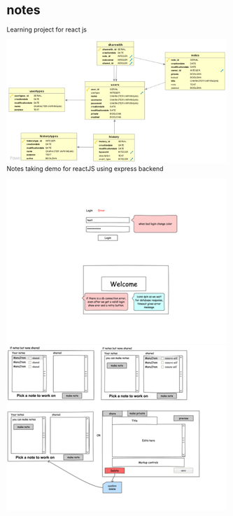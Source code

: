 # notes
Learning project for react js



![alt text](https://github.com/alexmac131/notes/blob/master/notesdb.png "Notes DB")
Notes taking demo for reactJS using express backend

![alt text](https://github.com/alexmac131/notes/blob/master/login.png "Notes DB")
![alt text](https://github.com/alexmac131/notes/blob/master/notesmain.png "Notes DB")
